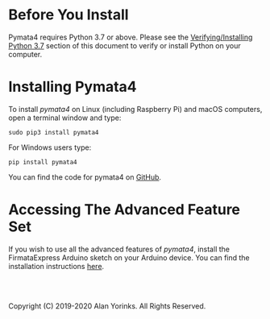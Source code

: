 # Before You Install

Pymata4 requires Python 3.7 or above.
Please see the [Verifying/Installing Python 3.7](../python_install)
 section of this
document to verify or install Python on your computer.

# Installing Pymata4

To install _pymata4_ on Linux (including Raspberry Pi) and macOS computers, open a terminal window and type:

```
sudo pip3 install pymata4
```

For Windows users type:

```
pip install pymata4
```

You can find the code for pymata4 on [GitHub](https://github.com/MrYsLab/pymata-express).

# Accessing The Advanced Feature Set

If you wish to use all the advanced features of _pymata4_, install the FirmataExpress Arduino sketch on your Arduino
device. You can find the installation instructions [here](/firmata_express/).


<br>
<br>


Copyright (C) 2019-2020 Alan Yorinks. All Rights Reserved.
